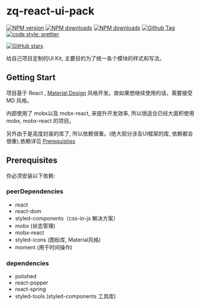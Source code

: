 # zq-react-ui-pack
[![NPM version](https://img.shields.io/npm/v/zq-react-ui-pack.svg?style=flat-square)](https://www.npmjs.com/package/zq-react-ui-pack)
[![NPM downloads](https://img.shields.io/npm/dw/zq-react-ui-pack.svg.svg?style=flat-square)](https://www.npmjs.com/package/zq-react-ui-pack)
[![NPM downloads](https://img.shields.io/npm/l/zq-react-ui-pack.svg.svg?style=flat-square)](https://www.npmjs.com/package/zq-react-ui-pack)
[![Github Tag](https://img.shields.io/github/tag/zq-react-ui-pack/zq-react-ui-pack.svg)](https://www.npmjs.com/package/zq-react-ui-pack)
[![code style: prettier](https://img.shields.io/badge/code_style-prettier-ff69b4.svg)](https://github.com/prettier/prettier)

[![GitHub stars](https://img.shields.io/github/stars/badges/shields.svg?style=social&label=Stars)](https://github.com/JennerChen/zq-react-ui-pack/tree/develop)

给自己项目定制的UI Kit, 主要目的为了统一各个模块的样式和写法。

## Getting Start

项目基于 React , [Material Design](https://material.io/design/material-theming/) 风格开发。故如果想继续使用的话，需要接受 MD 风格。

内部使用了 mobx以及 mobx-react, 来提升开发效率, 所以很适合已经大面积使用 mobx, mobx-react 的项目。

另外由于是高度封装的库了, 所以依赖很重。(绝大部分涉及UI框架的库, 依赖都会很重),依赖详见 [Prerequisties](#prerequisites)

## Prerequisites

你必须安装以下依赖:

### peerDependencies
- react
- react-dom
- styled-components（css-in-js 解决方案）
- mobx (状态管理)
- mobx-react
- styled-icons (图标库, Material风格)
- moment (用于时间操作)

### dependencies
- polished 
- react-popper
- react-spring
- styled-tools (styled-components 工具库)

<!--stackedit_data:
eyJoaXN0b3J5IjpbLTY2OTA4NDUzNCw4NzIzOTM1ODksMTM3NT
A4NTcxLDE0MjA5MDU2NDAsLTEwMDU1MzUzMjRdfQ==
-->